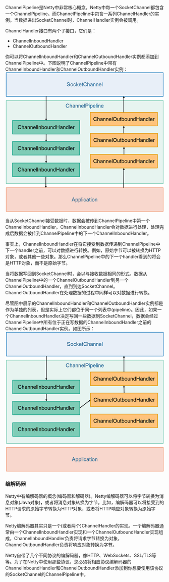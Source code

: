 ChannelPipeline是Netty中非常核心概念。Netty中每一个SocketChannel都包含一个ChannelPipeline。而ChannelPipeline中包含一系列ChannelHandler的实例。当数据进出SocketChannel时，ChannelHandler实例会被调用。  

ChannelHandler接口有两个子接口，它们是：  
* ChannelInboundHandler
* ChannelOutboundHandler  

你可以将ChannelInboundHandler和ChannelOutboundHandler实例都添加到ChannelPipeline中。下图说明了ChannelPipeline中带有ChannelInboundHandler和ChannelOutboundHandler实例：  
![image](/Netty/Images/netty-channelpipeline-with-channelhandler.png)  

当从SocketChannel接受数据时，数据会被传到ChannelPipeline中第一个ChannelInboundHandler。ChannelInboundHandler会对数据进行处理，处理完成后数据会被传到ChannelPipeline中的下一个ChannelInboundHandler。  

事实上，ChannelInboundHandler在将它接受到数据传递到ChannelPipeline中下一个handler之前，可以对数据进行转换。例如，原始字节可以被转换为HTTP对象，或者其他一些对象。那么ChannelPipeline中的下一个handler看到的将会是HTTP对象，而不是原始字节。  

当将数据写回到SocketChannel时，会以与接收数据相同的形式。数据从ChannelPipeline中的一个ChannelOutboundHandler到另一个ChannelOutboundHandler，直到到达SocketChannel。ChannelOutboundHandler在处理数据的过程中同样可以对数据进行转换。  

尽管图中展示的ChannelInboundHandler和ChannelOutboundHandler实例都是作为单独的列表，但是实际上它们都位于同一个列表中(pipeline)。因此，如果一个ChannelInboundHandler决定写回一些数据到SocketChannel，数据会经过ChannelPipeline中所有位于正在写数据的ChannelInboundHandler之前的ChannelOutboundHandler实例。如图所示：  
![image](/Netty/Images/netty-channelpipeline-with-channelhandler2.png)  

### 编解码器  
Netty中有编解码器的概念(编码器和解码器)。Netty编解码器可以将字节转换为消息对象(Java对象)，或者将消息对象转换为字节。比如，编解码器可以将接受到的HTTP请求的原始字节转换为HTTP对象，或者将HTTP响应对象转换为原始字节。  

Netty编解码器其实只是一个(或者两个)ChannelHandler的实现。一个编解码器通常由一个ChannelInboundHandler实现和一个ChannelOutboundHandler实现组成，ChannelInboundHandler负责将请求字节转换为对象，ChannelOutboundHandler负责将响应对象转换为字节。  

Netty自带了几个不同协议的编解码器，像HTTP、WebSockets、SSL/TLS等等。为了在Netty中使用那些协议，您必须将相应协议编解码器的 ChannelInboundHandler和ChannelOutboundHandler添加到你想要使用该协议的SocketChannel的ChannelPipeline中。  
